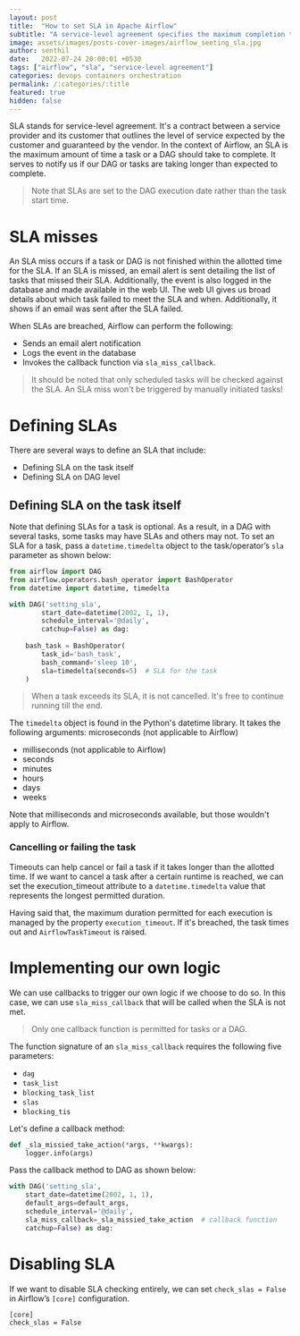 ```yaml
---
layout: post
title:  "How to set SLA in Apache Airflow"
subtitle: "A service-level agreement specifies the maximum completion time for a task or a DAG. Note that SLAs are set to the DAG execution date rather than the task start time."
image: assets/images/posts-cover-images/airflow_seeting_sla.jpg
author: senthil
date:   2022-07-24 20:00:01 +0530
tags: ["airflow", "sla", "service-level agreement"]
categories: devops containers orchestration
permalink: /:categories/:title
featured: true
hidden: false
---
```


SLA stands for service-level agreement. It's a contract between a service provider and its customer that outlines the level of service expected by the customer and guaranteed by the vendor. In the context of Airflow, an SLA is the maximum amount of time a task or a DAG should take to complete. It serves to notify us if our DAG or tasks are taking longer than expected to complete.

> Note that SLAs are set to the DAG execution date rather than the task start time.

# SLA misses
An SLA miss occurs if a task or DAG is not finished within the allotted time for the SLA. If an SLA is missed, an email alert is sent detailing the list of tasks that missed their SLA. Additionally, the event is also logged in the database and made available in the web UI. The web UI gives us broad details about which task failed to meet the SLA and when. Additionally, it shows if an email was sent after the SLA failed.

When SLAs are breached, Airflow can perform the following:
- Sends an email alert notification
- Logs the event in the database
- Invokes the callback function via `sla_miss_callback`.

> It should be noted that only scheduled tasks will be checked against the SLA. An SLA miss won't be triggered by manually initiated tasks!

# Defining SLAs
There are several ways to define an SLA that include:
- Defining SLA on the task itself
- Defining SLA on DAG level

## Defining SLA on the task itself
Note that defining SLAs for a task is optional. As a result, in a DAG with several tasks, some tasks may have SLAs and others may not. To set an SLA for a task, pass a `datetime.timedelta` object to the task/operator’s `sla` parameter as shown below:

```python
from airflow import DAG
from airflow.operators.bash_operator import BashOperator
from datetime import datetime, timedelta

with DAG('setting_sla', 
        start_date=datetime(2002, 1, 1), 
        schedule_interval='@daily',
        catchup=False) as dag:
        
    bash_task = BashOperator(
        task_id='bash_task',
        bash_command='sleep 10',
        sla=timedelta(seconds=5)  # SLA for the task
    )
```

> When a task exceeds its SLA, it is not cancelled. It's free to continue running till the end.

The `timedelta` object is found in the Python's datetime library. It takes the following arguments:
microseconds (not applicable to Airflow)
- milliseconds (not applicable to Airflow)
- seconds
- minutes
- hours
- days
- weeks

Note that milliseconds and microseconds available, but those wouldn't apply to Airflow.

### Cancelling or failing the task
Timeouts can help cancel or fail a task if it takes longer than the allotted time. If we want to cancel a task after a certain runtime is reached, we can set the execution_timeout attribute to a `datetime.timedelta` value that represents the longest permitted duration.

Having said that, the maximum duration permitted for each execution is managed by the property `execution_timeout`. If it's breached, the task times out and `AirflowTaskTimeout` is raised.

# Implementing our own logic
We can use callbacks to trigger our own logic if we choose to do so. In this case, we can use `sla_miss_callback` that will be called when the SLA is not met.

> Only one callback function is permitted for tasks or a DAG.

The function signature of an `sla_miss_callback` requires the following five parameters:
- `dag`
- `task_list`
- `blocking_task_list`
- `slas`
- `blocking_tis`

Let's define a callback method:
```python
def _sla_missied_take_action(*args, **kwargs):
    logger.info(args)
```

Pass the callback method to DAG as shown below:
```python
with DAG('setting_sla', 
    start_date=datetime(2002, 1, 1),
    default_args=default_args,
    schedule_interval='@daily',
    sla_miss_callback=_sla_missied_take_action  # callback function
    catchup=False) as dag:
```

# Disabling SLA
If we want to disable SLA checking entirely, we can set `check_slas = False` in Airflow’s `[core]` configuration.
```text
[core]
check_slas = False
```